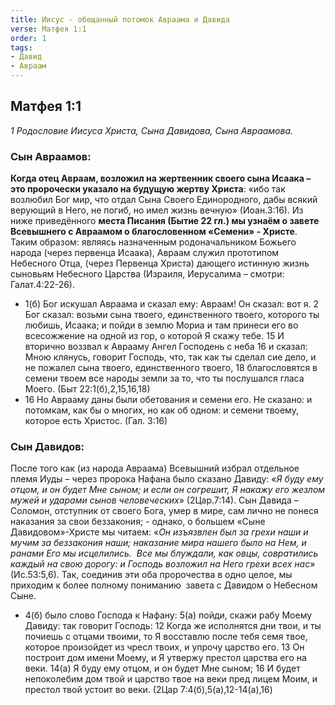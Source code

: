 ```yaml
---
title: Иисус - обещанный потомок Авраама и Давида
verse: Матфея 1:1
order: 1
tags: 
- Давид
- Авраам
---
```


## Матфея 1:1

*1 Родословие Иисуса Христа, Сына Давидова, Сына Авраамова.*

### Сын Авраамов:

**Когда отец  Авраам, возложил на жертвенник своего сына Исаака – это пророчески указало на будущую жертву Христа**: «ибо так возлюбил Бог мир, что отдал Сына Своего Единородного, дабы всякий верующий в Него, не погиб, но имел жизнь вечную» (Иоан.3:16).  Из ниже приведённого **места Писания (Бытие 22 гл.) мы узнаём о завете Всевышнего с Авраамом о благословенном «Семени» - Христе**.  Таким образом: являясь назначенным родоначальником Божьего народа (через первенца Исаака), Авраам служил прототипом Небесного Отца, (через Первенца Христа) дающего истинную жизнь сыновьям Небесного Царства (Израиля, Иерусалима – смотри: Галат.4:22-26). 

- 1(б) Бог искушал Авраама и сказал ему: Авраам! Он сказал: вот я. 2 Бог сказал: возьми сына твоего, единственного твоего, которого ты любишь, Исаака; и пойди в землю Мориа и там принеси его во всесожжение на одной из гор, о которой Я скажу тебе. 15 И вторично воззвал к Аврааму Ангел Господень с неба 16 и сказал: Мною клянусь, говорит Господь, что, так как ты сделал сие дело, и не пожалел сына твоего, единственного твоего, 18 благословятся в семени твоем все народы земли за то, что ты послушался гласа Моего. (Быт 22:1(б),2,15,16,18)
- 16 Но Аврааму даны были обетования и семени его. Не сказано: и потомкам, как бы о многих, но как об одном: и семени твоему, которое есть Христос. (Гал. 3:16)

### Сын Давидов:

После того как (из народа Авраама) Всевышний избрал отдельное племя Иуды – через пророка Нафана было сказано Давиду: «*Я буду ему отцом, и он будет Мне сыном; и если он согрешит, Я накажу его жезлом мужей и ударами сынов человеческих*» (2Цар.7:14). Сын Давида – Соломон, отступник от своего Бога, умер в мире, сам лично не понеся наказания за свои беззакония; - однако, о большем «Сыне Давидовом»-Христе мы читаем: «*Он изъязвлен был за грехи наши и мучим за беззакония наши; наказание мира нашего было на Нем, и ранами Его мы исцелились.  Все мы блуждали, как овцы, совратились каждый на свою дорогу: и Господь возложил на Него грехи всех нас*» (Ис.53:5,6). Так, соединив эти оба пророчества в одно целое, мы приходим к более полному пониманию  завета с Давидом о Небесном Сыне.

- 4(б) было слово Господа к Нафану: 5(а) пойди, скажи рабу Моему Давиду: так говорит Господь: 12 Когда же исполнятся дни твои, и ты почиешь с отцами твоими, то Я восставлю после тебя семя твое, которое произойдет из чресл твоих, и упрочу царство его. 13 Он построит дом имени Моему, и Я утвержу престол царства его на веки. 14(а) Я буду ему отцом, и он будет Мне сыном; 16 И будет непоколебим дом твой и царство твое на веки пред лицем Моим, и престол твой устоит во веки. (2Цар 7:4(б),5(а),12-14(а),16)